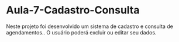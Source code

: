 # Aula-7-Cadastro-Consulta
 Neste projeto foi desenvolvido um sistema de cadastro e consulta de agendamentos.. O usuário poderá excluir ou editar seu dados.
